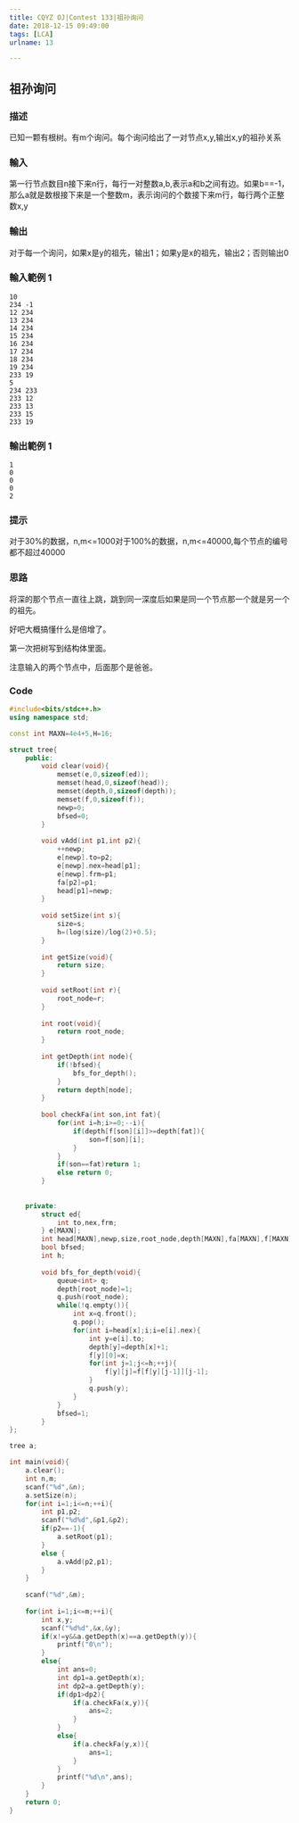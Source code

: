 ```yaml
---
title: CQYZ OJ|Contest 133|祖孙询问
date: 2018-12-15 09:49:00
tags: [LCA]
urlname: 13

---
```

<!--markdown-->
## 祖孙询问

### 描述

已知一颗有根树。有m个询问。每个询问给出了一对节点x,y,输出x,y的祖孙关系

### 輸入

第一行节点数目n接下来n行，每行一对整数a,b,表示a和b之间有边。如果b==-1，那么a就是数根接下来是一个整数m，表示询问的个数接下来m行，每行两个正整数x,y

### 輸出

对于每一个询问，如果x是y的祖先，输出1；如果y是x的祖先，输出2；否则输出0

### 輸入範例 1                 

```
10
234 -1
12 234
13 234
14 234
15 234
16 234
17 234
18 234
19 234
233 19
5
234 233
233 12
233 13
233 15
233 19
```

### 輸出範例 1

```
1
0
0
0
2
```

### 提示

对于30%的数据，n,m<=1000对于100%的数据，n,m<=40000,每个节点的编号都不超过40000

### 思路

将深的那个节点一直往上跳，跳到同一深度后如果是同一个节点那一个就是另一个的祖先。

好吧大概搞懂什么是倍增了。

第一次把树写到结构体里面。

注意输入的两个节点中，后面那个是爸爸。

### Code

```cpp
#include<bits/stdc++.h> 
using namespace std;

const int MAXN=4e4+5,H=16;

struct tree{
	public:
		void clear(void){
			memset(e,0,sizeof(ed));
			memset(head,0,sizeof(head));
			memset(depth,0,sizeof(depth));
			memset(f,0,sizeof(f));
			newp=0;
			bfsed=0;
		}
		
		void vAdd(int p1,int p2){
			++newp;
			e[newp].to=p2;
			e[newp].nex=head[p1];
			e[newp].frm=p1;
			fa[p2]=p1;
			head[p1]=newp;
		} 
		
		void setSize(int s){
			size=s;
			h=(log(size)/log(2)+0.5);
		}
		
		int getSize(void){
			return size;
		}
		
		void setRoot(int r){
			root_node=r;
		}
		
		int root(void){
			return root_node;
		}
		
		int getDepth(int node){
			if(!bfsed){
				bfs_for_depth();
			}
			return depth[node];
		}
		
		bool checkFa(int son,int fat){
			for(int i=h;i>=0;--i){
				if(depth[f[son][i]]>=depth[fat]){
					son=f[son][i];
				}
			}
			if(son==fat)return 1;
			else return 0;
		}
		
		
	private:
		struct ed{
			int to,nex,frm;
		} e[MAXN];
		int head[MAXN],newp,size,root_node,depth[MAXN],fa[MAXN],f[MAXN][H];
		bool bfsed;
		int h;
		
		void bfs_for_depth(void){
			queue<int> q;
			depth[root_node]=1;
			q.push(root_node);
			while(!q.empty()){
				int x=q.front();
				q.pop();
				for(int i=head[x];i;i=e[i].nex){
					int y=e[i].to;
					depth[y]=depth[x]+1;
					f[y][0]=x;
					for(int j=1;j<=h;++j){
						f[y][j]=f[f[y][j-1]][j-1];
					}
					q.push(y);
				}
			}
			bfsed=1;
		}
};

tree a;

int main(void){
	a.clear();
	int n,m;
	scanf("%d",&n);
	a.setSize(n);
	for(int i=1;i<=n;++i){
		int p1,p2;
		scanf("%d%d",&p1,&p2);
		if(p2==-1){
			a.setRoot(p1);
		}
		else {
			a.vAdd(p2,p1);
		}
	}
	
	scanf("%d",&m);
	
	for(int i=1;i<=m;++i){
		int x,y;
		scanf("%d%d",&x,&y);
		if(x!=y&&a.getDepth(x)==a.getDepth(y)){
			printf("0\n");
		}
		else{
			int ans=0;
			int dp1=a.getDepth(x);
			int dp2=a.getDepth(y);
			if(dp1>dp2){
				if(a.checkFa(x,y)){
					ans=2;
				}
			}
			else{
				if(a.checkFa(y,x)){
					ans=1;
				}
			}
			printf("%d\n",ans);
		}
	}
	return 0;
}
```